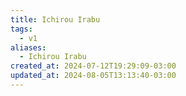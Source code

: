 ```yaml
---
title: Ichirou Irabu
tags:
  - v1
aliases:
  - Ichirou Irabu
created_at: 2024-07-12T19:29:09-03:00
updated_at: 2024-08-05T13:13:40-03:00
---
```




